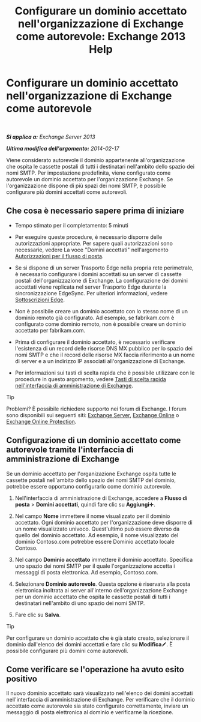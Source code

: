 ﻿---
title: "Configurare un dominio accettato nell'organizzazione di Exchange come autorevole: Exchange 2013 Help"
TOCTitle: Configurare un dominio accettato nell'organizzazione di Exchange come autorevole
ms:assetid: e182d54f-e58a-47ba-a5c1-28c0dfa86eed
ms:mtpsurl: https://technet.microsoft.com/it-it/library/JJ657734(v=EXCHG.150)
ms:contentKeyID: 50481880
ms.date: 05/22/2018
mtps_version: v=EXCHG.150
ms.translationtype: MT
---

# Configurare un dominio accettato nell'organizzazione di Exchange come autorevole

 

_**Si applica a:** Exchange Server 2013_

_**Ultima modifica dell'argomento:** 2014-02-17_

Viene considerato autorevole il dominio appartenente all'organizzazione che ospita le cassette postali di tutti i destinatari nell'ambito dello spazio dei nomi SMTP. Per impostazione predefinita, viene configurato come autorevole un dominio accettato per l'organizzazione Exchange. Se l'organizzazione dispone di più spazi dei nomi SMTP, è possibile configurare più domini accettati come autorevoli.

## Che cosa è necessario sapere prima di iniziare

  - Tempo stimato per il completamento: 5 minuti

  - Per eseguire queste procedure, è necessario disporre delle autorizzazioni appropriate. Per sapere quali autorizzazioni sono necessarie, vedere La voce "Domini accettati" nell'argomento [Autorizzazioni per il flusso di posta](mail-flow-permissions-exchange-2013-help.md).

  - Se si dispone di un server Trasporto Edge nella propria rete perimetrale, è necessario configurare i domini accettati su un server di cassette postali dell'organizzazione di Exchange. La configurazione dei domini accettati viene replicata nel server Trasporto Edge durante la sincronizzazione EdgeSync. Per ulteriori informazioni, vedere [Sottoscrizioni Edge](edge-subscriptions-exchange-2013-help.md).

  - Non è possibile creare un dominio accettato con lo stesso nome di un dominio remoto già configurato. Ad esempio, se fabrikam.com è configurato come dominio remoto, non è possibile creare un dominio accettato per fabrikam.com.

  - Prima di configurare il dominio accettato, è necessario verificare l'esistenza di un record delle risorse DNS MX pubblico per lo spazio dei nomi SMTP e che il record delle risorse MX faccia riferimento a un nome di server e a un indirizzo IP associati all'organizzazione di Exchange.

  - Per informazioni sui tasti di scelta rapida che è possibile utilizzare con le procedure in questo argomento, vedere [Tasti di scelta rapida nell'interfaccia di amministrazione di Exchange](keyboard-shortcuts-in-the-exchange-admin-center-exchange-online-protection-help.md).


> [!TIP]
> Problemi? È possibile richiedere supporto nei forum di Exchange. I forum sono disponibili sui seguenti siti: <A href="https://go.microsoft.com/fwlink/p/?linkid=60612">Exchange Server</A>, <A href="https://go.microsoft.com/fwlink/p/?linkid=267542">Exchange Online</A> o <A href="https://go.microsoft.com/fwlink/p/?linkid=285351">Exchange Online Protection</A>.



## Configurazione di un dominio accettato come autorevole tramite l'interfaccia di amministrazione di Exchange

Se un dominio accettato per l'organizazione Exchange ospita tutte le cassette postali nell'ambito dello spazio dei nomi SMTP del dominio, potrebbe essere opportuno configurarlo come dominio autorevole.

1.  Nell'interfaccia di amministrazione di Exchange, accedere a **Flusso di posta** \> **Domini accettati**, quindi fare clic su **Aggiungi**![Icona Aggiungi](images/JJ218640.c1e75329-d6d7-4073-a27d-498590bbb558(EXCHG.150).gif "Icona Aggiungi").

2.  Nel campo **Nome** immettere il nome visualizzato per il dominio accettato. Ogni dominio accettato per l'organizzazione deve disporre di un nome visualizzato univoco. Quest'ultimo può essere diverso da quello del dominio accettato. Ad esempio, il nome visualizzato del dominio Contoso.com potrebbe essere Dominio accettato locale Contoso.

3.  Nel campo **Dominio accettato** immettere il dominio accettato. Specifica uno spazio dei nomi SMTP per il quale l'organizzazione accetta i messaggi di posta elettronica. Ad esempio, Contoso.com.

4.  Selezionare **Dominio autorevole**. Questa opzione è riservata alla posta elettronica inoltrata ai server all'interno dell'organizzazione Exchange per un dominio accettato che ospita le cassette postali di tutti i destinatari nell'ambito di uno spazio dei nomi SMTP.

5.  Fare clic su **Salva**.


> [!TIP]
> Per configurare un dominio accettato che è già stato creato, selezionare il dominio dall'elenco dei domini accettati e fare clic su <STRONG>Modifica</STRONG><IMG title="Icona Modifica" alt="Icona Modifica" src="images/JJ218640.6f53ccb2-1f13-4c02-bea0-30690e6ea71d(EXCHG.150).gif">. È possibile configurare più domini come autorevoli.



## Come verificare se l'operazione ha avuto esito positivo

Il nuovo dominio accettato sarà visualizzato nell'elenco dei domini accettati nell'interfaccia di amministrazione di Exchange. Per verificare che il dominio accettato come autorevole sia stato configurato correttamente, inviare un messaggio di posta elettronica al dominio e verificarne la ricezione.

